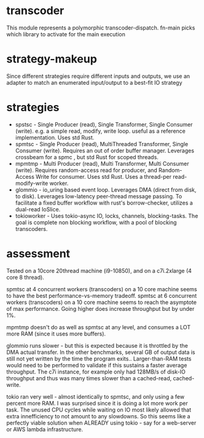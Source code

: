 # transcoder

This module represents a polymorphic transcoder-dispatch. fn-main picks which library to activate for the main execution

# strategy-makeup

Since different strategies require different inputs and outputs, we use an adapter to match an enumerated input/output
to a best-fit IO strategy

# strategies

* spstsc - Single Producer (read), Single Transformer, Single Consumer (write). e.g. a simple read, modify, write loop. useful as a reference implementation. Uses std Rust.
* spmtsc - Single Producer (read), MultiThreaded Transformer, Single Consumer (write). Requires an out of order buffer manager. Leverages crossbeam for a spmc , but std Rust for scoped threads.
* mpmtmp - Multi Producer (read), Multi Transformer, Multi Consumer (write). Requires random-access read for producer, and Random-Access Write for consumer. Uses std Rust. Uses a thread-per read-modify-write worker.
* glommio - io_uring based event loop.  Leverages DMA (direct from disk, to disk). Leverages low-latency peer-thread message passing. To facilitate a fixed buffer workflow with rust's borrow-checker, utilizes a dual-read IoSlice.
* tokioworker - Uses tokio-async IO, locks, channels, blocking-tasks. The goal is complete non blocking workflow, with a pool of blocking transcoders.

# assessment

Tested on a 10core 20thread machine (i9-10850), and on a c7i.2xlarge (4 core 8 thread).

spmtsc at 4 concurrent workers (transcoders) on a 10 core machine seems to have the best performance-vs-memory tradeoff.
spmtsc at 6 concurrent workers (transcoders) on a 10 core machine seems to reach the asymptote of max performance. Going higher does increase throughput but by under 1%.

mpmtmp doesn't do as well as spmtsc at any level, and consumes a LOT more RAM (since it uses more buffers).

glommio runs slower - but this is expected because it is throttled by the DMA actual transfer. In the other benchmarks, several GB of output data is still not yet written by the time the program exits.. Larger-than-RAM tests would need to be performed to validate if this sustains a faster average throughput.  The c7i instance, for example only had 128MB/s of disk-IO throughput and thus was many times slower than a cached-read, cached-write.

tokio ran very well - almost identically to spmtsc, and only using a few percent more RAM. I was surprised since it is doing a lot more work per task. The unused CPU cycles while waiting on IO most likely allowed that extra innefficiency to not amount to any slowdowns. So this seems like a perfectly viable solution when ALREADY using tokio - say for a web-server or AWS lambda infrastructure.